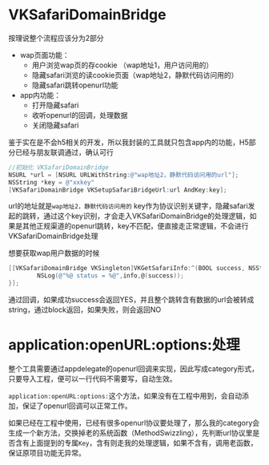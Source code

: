 # VKSafariDomainBridge

按理说整个流程应该分为2部分

- wap页面功能：
	- 用户浏览wap页的存cookie （wap地址1，用户访问用的）
	- 隐藏safari浏览的读cookie页面（wap地址2，静默代码访问用的）
	- 隐藏safari跳转openurl功能
- app内功能：
	- 打开隐藏safari
	- 收听openurl的回调，处理数据
	- 关闭隐藏safari

鉴于实在是不会h5相关的开发，所以我封装的工具就只包含app内的功能，H5部分已经与朋友联调通过，确认可行

```objectivec
//初始化 VKSafariDomainBridge
NSURL *url = [NSURL URLWithString:@"wap地址2，静默代码访问用的url"];
NSString *key = @"xxkey"
[VKSafariDomainBridge VKSetupSafariBridgeUrl:url AndKey:key];
```
url的地址就是`wap地址2，静默代码访问用的`
key作为协议识别关键字，隐藏safari发起的跳转，通过这个key识别，才会走入VKSafariDomainBridge的处理逻辑，如果是其他正规渠道的openurl跳转，key不匹配，便直接走正常逻辑，不会进行VKSafariDomainBridge处理

想要获取wap用户数据的时候

```objectivec
[[VKSafariDomainBridge VKSingleton]VKGetSafariInfo:^(BOOL success, NSString *info) {
        NSLog(@"%@ status = %@",info,@(success));
}];
```
通过回调，如果成功success会返回YES，并且整个跳转含有数据的url会被转成string，通过block返回，如果失败，则会返回NO

# application:openURL:options:处理

整个工具需要通过appdelegate的openurl回调来实现，因此写成category形式，只要导入工程，便可以一行代码不需要写，自动生效。

`application:openURL:options:`这个方法，如果没有在工程中用到，会自动添加，保证了openurl回调可以正常工作。

如果已经在工程中使用，已经有很多openurl协议要处理了，那么我的category会生成一个新方法，交换掉老的系统函数（MethodSwizzling），先判断url协议里是否含有上面提到的专属`Key`，含有则走我的处理逻辑，如果不含有，调用老函数，保证原项目功能无异常。
